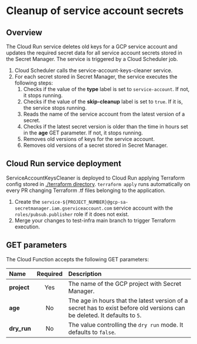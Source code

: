 # Cleanup of service account secrets

## Overview

The Cloud Run service deletes old keys for a GCP service account and updates the required secret data for all service account secrets stored in the Secret Manager. The service is triggered by a Cloud Scheduler job.

1. Cloud Scheduler calls the service-account-keys-cleaner service.
2. For each secret stored in Secret Manager, the service executes the following steps:
    1. Checks if the value of the **type** label is set to `service-account`. If not, it stops running.
    2. Checks if the value of the **skip-cleanup** label is set to `true`. If it is, the service stops running.
    3. Reads the name of the service account from the latest version of a secret.
    4. Checks if the latest secret version is older than the time in hours set in the **age** GET parameter. If not, it stops running.
    5. Removes old versions of keys for the service account.
    6. Removes old versions of a secret stored in Secret Manager.

## Cloud Run service deployment

ServiceAccountKeysCleaner is deployed to Cloud Run applying Terraform config stored in [./terraform directory](../../terraform). `terraform apply` runs automatically on every PR changing Terraform .tf files belonging to the application.

1. Create the `service-${PROJECT_NUMBER}@gcp-sa-secretmanager.iam.gserviceaccount.com` service account with the `roles/pubsub.publisher` role if it does not exist.
2. Merge your changes to test-infra main branch to trigger Terraform execution.


## GET parameters

The Cloud Function accepts the following GET parameters:

| Name                           | Required | Description                                                           |
| :----------------------------- | :------: | :-------------------------------------------------------------------- |
| **project**                    |    Yes   | The name of the GCP project with Secret Manager.|
| **age**                        |    No    | The age in hours that the latest version of a secret has to exist before old versions can be deleted. It defaults to `5`. |
| **dry_run**                    |    No    | The value controlling the `dry run` mode. It defaults to `false`.|
